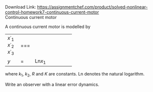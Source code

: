 Download Link: https://assignmentchef.com/product/solved-nonlinear-control-homework7-continuous-current-motor
<br>
Continuous current motor

A continuous current motor is modelled by

<table width="165">

 <tbody>

  <tr>

   <td width="27"><em>x</em>˙<sub>1 </sub><em>x</em>˙<sub>2 </sub><em>x</em>˙<sub>3</sub></td>

   <td width="24">===</td>

   <td width="114"></td>

  </tr>

  <tr>

   <td width="27"><em>y</em></td>

   <td width="24">=</td>

   <td width="114">Ln<em>x</em><sub>1</sub></td>

  </tr>

 </tbody>

</table>

where <em>k</em><sub>1</sub>, <em>k</em><sub>2</sub>, <em>R </em>and <em>K </em>are constants. Ln denotes the natural logarithm.

Write an observer with a linear error dynamics.